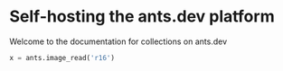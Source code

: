 # Self-hosting the ants.dev platform

Welcome to the documentation for collections on ants.dev

```python
x = ants.image_read('r16')
```
